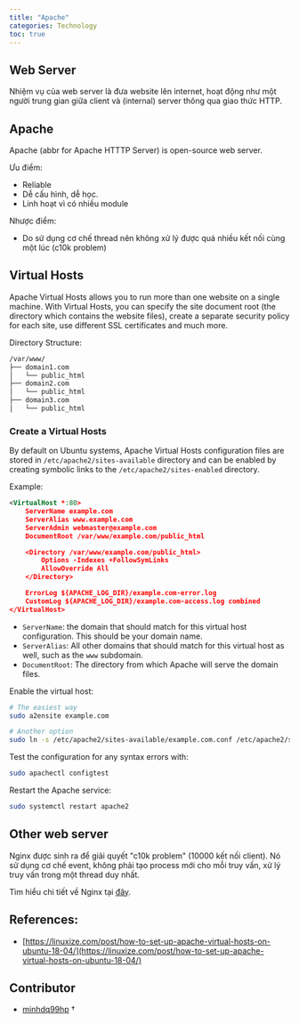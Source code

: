 ```yaml
---
title: "Apache"
categories: Technology
toc: true
---
```


## Web Server

Nhiệm vụ của web server là đưa website lên internet, hoạt động như một người trung gian giữa client và (internal) server thông qua giao thức HTTP.

## Apache

Apache (abbr for Apache HTTTP Server) is open-source web server.

Ưu điểm:

- Reliable
- Dễ cấu hình, dễ học.
- Linh hoạt vì có nhiều module

Nhược điểm:

- Do sử dụng cơ chế thread nên không xử lý được quá nhiều kết nối cùng một lúc (c10k problem)

## Virtual Hosts

Apache Virtual Hosts allows you to run more than one website on a single machine. With Virtual Hosts, you can specify the site document root (the directory which contains the website files), create a separate security policy for each site, use different SSL certificates and much more.

Directory Structure:

```bash
/var/www/
├── domain1.com
│   └── public_html
├── domain2.com
│   └── public_html
├── domain3.com
│   └── public_html
```

### Create a Virtual Hosts

By default on Ubuntu systems, Apache Virtual Hosts configuration files are stored in `/etc/apache2/sites-available` directory and can be enabled by creating symbolic links to the `/etc/apache2/sites-enabled` directory.

Example:

```xml
<VirtualHost *:80>
    ServerName example.com
    ServerAlias www.example.com
    ServerAdmin webmaster@example.com
    DocumentRoot /var/www/example.com/public_html

    <Directory /var/www/example.com/public_html>
        Options -Indexes +FollowSymLinks
        AllowOverride All
    </Directory>

    ErrorLog ${APACHE_LOG_DIR}/example.com-error.log
    CustomLog ${APACHE_LOG_DIR}/example.com-access.log combined
</VirtualHost>
```

- `ServerName`: the domain that should match for this virtual host configuration. This should be your domain name.
- `ServerAlias`: All other domains that should match for this virtual host as well, such as the `www` subdomain.
- `DocumentRoot`: The directory from which Apache will serve the domain files.

Enable the virtual host:

```bash
# The easiest way
sudo a2ensite example.com

# Another option
sudo ln -s /etc/apache2/sites-available/example.com.conf /etc/apache2/sites-enabled/
```

Test the configuration for any syntax errors with:

```bash
sudo apachectl configtest
```

Restart the Apache service:

```bash
sudo systemctl restart apache2
```

## Other web server

Nginx được sinh ra để giải quyết "c10k problem" (10000 kết nối client). Nó sử dụng cơ chế event, không phải tạo process mới cho mỗi truy vấn, xử lý truy vấn trong một thread duy nhất. 

 Tìm hiểu chi tiết về Nginx tại [đây](/handbook/technology/nginx).

## References:

- [https://linuxize.com/post/how-to-set-up-apache-virtual-hosts-on-ubuntu-18-04/](https://linuxize.com/post/how-to-set-up-apache-virtual-hosts-on-ubuntu-18-04/)

## Contributor
- [minhdq99hp](mailto:minhdq99hp@gmail.com) $\dagger$
